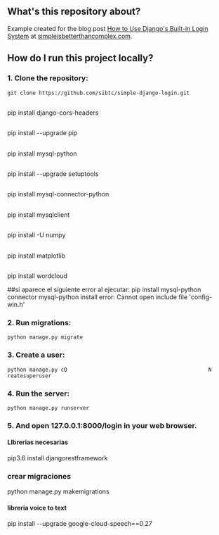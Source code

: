 ## What's this repository about?

Example created for the blog post [How to Use Django's Built-in Login System][blog-post] at [simpleisbetterthancomplex.com][blog].


## How do I run this project locally?

### 1. Clone the repository:

    git clone https://github.com/sibtc/simple-django-login.git

##
pip install django-cors-headers

##
pip install --upgrade pip

##
pip install mysql-python

##
pip install --upgrade setuptools

##
pip install mysql-connector-python

##
pip install mysqlclient

##
pip install -U numpy

##
pip install matplotlib

##
pip install wordcloud


##si aparece el siguiente error al ejecutar: pip install mysql-python connector
 mysql-python install error: Cannot open include file 'config-win.h'


### 2. Run migrations:

    python manage.py migrate

### 3. Create a user:

    python manage.py cQ                                             N  reatesuperuser

### 4. Run the server:

    python manage.py runserver

### 5. And open 127.0.0.1:8000/login in your web browser.

[blog]: http://simpleisbetterthancomplex.com
[blog-post]: http://simpleisbetterthancomplex.com/tutorial/2016/06/27/how-to-use-djangos-built-in-login-system.html

#### LIbrerias necesarias
 pip3.6 install djangorestframework


### crear migraciones
python manage.py makemigrations 

#### libreria voice to text
pip install --upgrade google-cloud-speech==0.27